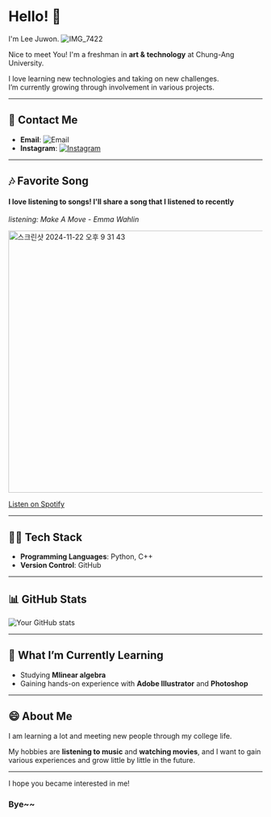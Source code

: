 # Hello! 👋
I'm Lee Juwon.
![IMG_7422](https://github.com/user-attachments/assets/d849ad8d-6fef-458a-a34f-eb4f9e8c8f66)

Nice to meet You!
  I'm a freshman in **art & technology** at Chung-Ang University.

I love learning new technologies and taking on new challenges.  
I’m currently growing through involvement in various projects.

---

## 📍 Contact Me

- **Email**: ![Email](https://img.shields.io/badge/Email-joowon010905@gmail.com-blue)
- **Instagram**: [![Instagram](https://img.shields.io/badge/Instagram-%40juonuooun-blue?style=social&logo=instagram)](https://www.instagram.com/juonuooun/)

---

## 🎶 Favorite Song
#### I love listening to songs! I'll share a song that I listened to recently


*listening: Make A Move - Emma Wahlin*

<img width="520" alt="스크린샷 2024-11-22 오후 9 31 43" src="https://github.com/user-attachments/assets/552ab77f-b854-4c92-9933-a46fce0f8916">

[Listen on Spotify](https://https://open.spotify.com/track/4D9QMZ3n8OupOPdxU0MMBS?si=9b18df72d5da4116)

---

## 🧑‍💻 Tech Stack

- **Programming Languages**: Python, C++
- **Version Control**: GitHub

---

## 📊 GitHub Stats

![Your GitHub stats](https://github-readme-stats.vercel.app/api?username=yourusername&show_icons=true&theme=radical)

---

## 🌱 What I’m Currently Learning

- Studying **Mlinear algebra**
- Gaining hands-on experience with **Adobe Illustrator** and **Photoshop**

---

## 😄 About Me

I am learning a lot and meeting new people through my college life.

My hobbies are **listening to music** and **watching movies**, and I want to gain various experiences and grow little by little in the future.

---
I hope you became interested in me!
### Bye~~

